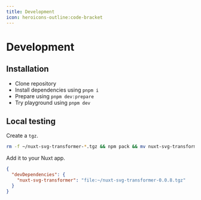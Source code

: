 ```yaml
---
title: Development
icon: heroicons-outline:code-bracket
---
```


# Development

## Installation

- Clone repository
- Install dependencies using `pnpm i`
- Prepare using `pnpm dev:prepare`
- Try playground using `pnpm dev`

## Local testing

Create a `tgz`.

```bash
rm -f ~/nuxt-svg-transformer-*.tgz && npm pack && mv nuxt-svg-transformer-*.tgz ~/
```

Add it to your Nuxt app.

```json
{
  "devDependencies": {
    "nuxt-svg-transformer": "file:~/nuxt-svg-transformer-0.0.8.tgz"
  }
}
```
